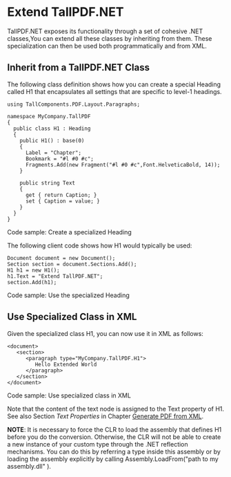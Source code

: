 # Extend TallPDF.NET

TallPDF.NET exposes its functionality through a set of cohesive .NET classes,You can extend all these classes by inheriting from them. These specialization can then be used both programmatically and from XML.



## Inherit from a TallPDF.NET Class

The following class definition shows how you can create a special Heading called H1 that encapsulates all settings that are specific to level-1 headings.


```
using TallComponents.PDF.Layout.Paragraphs;

namespace MyCompany.TallPDF
{
  public class H1 : Heading
  {
    public H1() : base(0)
    {
      Label = "Chapter";
      Bookmark = "#l #0 #c";
      Fragments.Add(new Fragment("#l #0 #c",Font.HelveticaBold, 14));
    }

    public string Text
    {
      get { return Caption; }
      set { Caption = value; }
    }
  }
}
```

Code sample: Create a specialized Heading


The following client code shows how H1 would typically be used:


```
Document document = new Document();
Section section = document.Sections.Add();
H1 h1 = new H1();
h1.Text = "Extend TallPDF.NET";
section.Add(h1);
```

Code sample: Use the specialized Heading



## Use Specialized Class in XML

Given the specialized class H1, you can now use it in XML as follows:


```
<document>
   <section>
      <paragraph type="MyCompany.TallPDF.H1">
         Hello Extended World
      </paragraph>
   </section>
</document>
```

Code sample: Use specialized class in XML


Note that the content of the text node is assigned to the Text property of H1. See also Section _Text Properties_ in Chapter <a href="generate-pdf-from-xml">Generate PDF from XML</a>.


**NOTE**: It is necessary to force the CLR to load the assembly that defines H1 before you do the conversion. Otherwise, the CLR will not be able to create a new instance of your custom type through the .NET reflection mechanisms. You can do this by referring a type inside this assembly or by loading the assembly explicitly by calling Assembly.LoadFrom("path to my assembly.dll" ).



